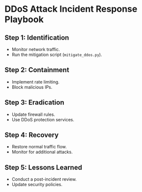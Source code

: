 # DDoS Attack Incident Response Playbook

## Step 1: Identification
- Monitor network traffic.
- Run the mitigation script (`mitigate_ddos.py`).

## Step 2: Containment
- Implement rate limiting.
- Block malicious IPs.

## Step 3: Eradication
- Update firewall rules.
- Use DDoS protection services.

## Step 4: Recovery
- Restore normal traffic flow.
- Monitor for additional attacks.

## Step 5: Lessons Learned
- Conduct a post-incident review.
- Update security policies.
